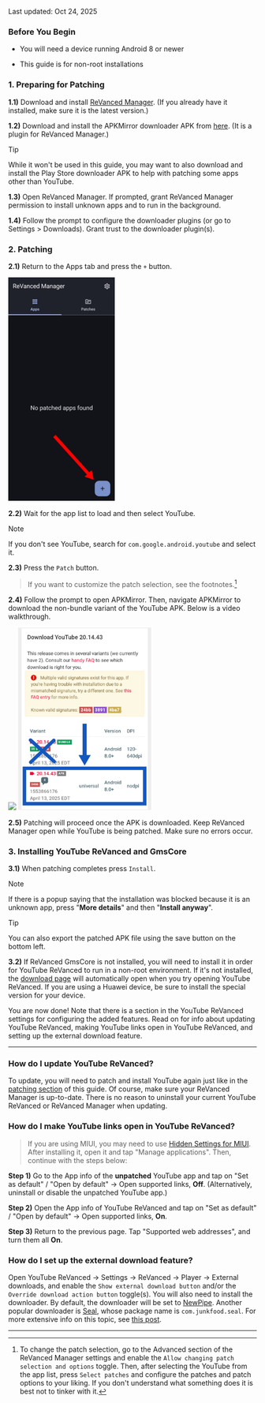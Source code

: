 Last updated: Oct 24, 2025


### Before You Begin

- You will need a device running Android 8 or newer

- This guide is for non-root installations




### 1. Preparing for Patching

**1.1)** Download and install [ReVanced Manager](https://revanced.app/download). (If you already have it installed, make sure it is the latest version.)

**1.2)** Download and install the APKMirror downloader APK from [here](https://github.com/ReVanced/revanced-manager-downloaders/releases/latest). (It is a plugin for ReVanced Manager.)

> [!TIP]
> While it won't be used in this guide, you may want to also download and install the Play Store downloader APK to help with patching some apps other than YouTube.

**1.3)** Open ReVanced Manager. If prompted, grant ReVanced Manager permission to install unknown apps and to run in the background.

**1.4)** Follow the prompt to configure the downloader plugins (or go to Settings > Downloads). Grant trust to the downloader plugin(s).




### 2. Patching

**2.1)** Return to the Apps tab and press the `+` button.

<img src="/images/yt-revanced-guide/add-an-app.jpg" width="216"/>

**2.2)** Wait for the app list to load and then select YouTube.

> [!NOTE]
> If you don't see YouTube, search for `com.google.android.youtube` and select it.

**2.3)** Press the `Patch` button.

> If you want to customize the patch selection, see the footnotes.[^1]

**2.4)** Follow the prompt to open APKMirror. Then, navigate APKMirror to download the non-bundle variant of the YouTube APK. Below is a video walkthrough.

<img src="/images/yt-revanced-guide/apkmirror-walkthrough.gif" height="720"/>

<img src="/images/yt-revanced-guide/apkmirror-youtube-variant.jpg" width="270"/>

**2.5)** Patching will proceed once the APK is downloaded. Keep ReVanced Manager open while YouTube is being patched. Make sure no errors occur.




### 3. Installing YouTube ReVanced and GmsCore

**3.1)** When patching completes press `Install`. 

> [!NOTE]
> If there is a popup saying that the installation was blocked because it is an unknown app, press "**More details**" and then "**Install anyway**".

> [!TIP]
> You can also export the patched APK file using the save button on the bottom left.

**3.2)** If ReVanced GmsCore is not installed, you will need to install it in order for YouTube ReVanced to run in a non-root environment. If it's not installed, the [download page](https://github.com/ReVanced/GmsCore/releases/latest) will automatically open when you try opening YouTube ReVanced. If you are using a Huawei device, be sure to install the special version for your device.

You are now done! Note that there is a section in the YouTube ReVanced settings for configuring the added features. Read on for info about updating YouTube ReVanced, making YouTube links open in YouTube ReVanced, and setting up the external download feature.



___

### How do I update YouTube ReVanced?

To update, you will need to patch and install YouTube again just like in the [patching section](#2-Patching) of this guide. Of course, make sure your ReVanced Manager is up-to-date. There is no reason to uninstall your current YouTube ReVanced or ReVanced Manager when updating.



### How do I make YouTube links open in YouTube ReVanced?

> If you are using MIUI, you may need to use [Hidden Settings for MIUI](https://play.google.com/store/apps/details?id=com.ceyhan.sets). After installing it, open it and tap "Manage applications". Then, continue with the steps below:

**Step 1)** Go to the App info of the **unpatched** YouTube app and tap on "Set as default" / "Open by default" -> Open supported links, **Off**. (Alternatively, uninstall or disable the unpatched YouTube app.)

**Step 2)** Open the App info of YouTube ReVanced and tap on "Set as default" / "Open by default" -> Open supported links, **On**.

**Step 3)** Return to the previous page. Tap "Supported web addresses", and turn them all **On**.



### How do I set up the external download feature?

Open YouTube ReVanced -> Settings -> ReVanced -> Player -> External downloads, and enable the `Show external download button` and/or the `Override download action button` toggle(s). You will also need to install the downloader. By default, the downloader will be set to [NewPipe](https://github.com/TeamNewPipe/NewPipe/releases/latest). Another popular downloader is [Seal](https://github.com/JunkFood02/Seal/releases/latest), whose package name is `com.junkfood.seal`. For more extensive info on this topic, see [this post](https://www.reddit.com/r/revancedapp/comments/xft8vq/package_name_of_downloader_appsupdate/).

___

[^1]: To change the patch selection, go to the Advanced section of the ReVanced Manager settings and enable the `Allow changing patch selection and options` toggle. Then, after selecting the YouTube from the app list, press `Select patches` and configure the patches and patch options to your liking. If you don't understand what something does it is best not to tinker with it.